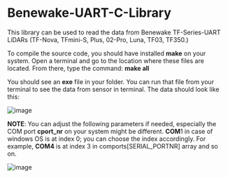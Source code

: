 # Benewake-UART-C-Library
This library can be used to read the data from Benewake TF-Series-UART LiDARs (TF-Nova, TFmini-S, Plus, 02-Pro, Luna, TF03, TF350.)

To compile the source code, you should have installed **make** on your system.
Open a terminal and go to the location where these files are located. From there, type the command:
**make all**

You should see an **exe** file in your folder. You can run that file from your terminal to see the data from sensor in terminal. The data should look like this:

![image](https://github.com/user-attachments/assets/206bb861-1c5b-4b6e-b71c-451edf8c9f05)


**NOTE**: You can adjust the following parameters if needed, especially the COM port **cport_nr** on your system might be different. **COM**1 in case of windows OS is at index 0; you can choose the index accordingly. For example, **COM4** is at index 3 in comports[SERIAL_PORTNR] array and so on.

![image](https://github.com/user-attachments/assets/8119dc9f-44cd-4132-9308-ba70be1f0900)
